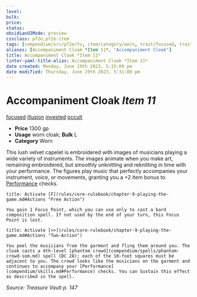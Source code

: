 ```yaml
---
level:
bulk:
price:
status:
obsidianUIMode: preview
cssclass: pf2e,pf2e-item
tags: [compendium/src/pf2e/tv, item/category/worn, trait/focused, trait/illusion, trait/invested, trait/occult]
aliases: [Accompaniment Cloak *Item 11*, "Accompaniment Cloak"]
title: Accompaniment Cloak *Item 11*
linter-yaml-title-alias: Accompaniment Cloak *Item 11*
date created: Monday, June 19th 2023, 5:15:09 pm
date modified: Thursday, June 29th 2023, 5:31:09 pm
---
```


# Accompaniment Cloak *Item 11*

[focused](rules/traits/focused.md) [illusion](rules/traits/illusion.md) [invested](rules/traits/invested.md) [occult](rules/traits/occult.md)  

- **Price** 1300 gp
- **Usage** worn cloak; **Bulk** L
- **Category** Worn

This lush velvet capelet is embroidered with images of musicians playing a wide variety of instruments. The images animate when you make art, remaining embroidered, but smoothly unknitting and reknitting in time with your performance. The figures play music that perfectly accompanies your instrument, voice, or movements, granting you a +2 item bonus to [Performance](compendium/skills.md#Performance) checks.

```ad-embed-ability
title: Activate [F](rules/core-rulebook/chapter-9-playing-the-game.md#Actions "Free Action")

You gain 1 Focus Point, which you can use only to cast a bard composition spell. If not used by the end of your turn, this Focus Point is lost.
```

```ad-embed-ability
title: Activate [>>](rules/core-rulebook/chapter-9-playing-the-game.md#Actions "Two-Action")

You peel the musicians from the garment and fling them around you. The cloak casts a 4th-level [phantom crowd](compendium/spells/phantom-crowd-som.md) spell (DC 28); each of the 10-foot squares must be adjacent to you. The crowd looks like the musicians on the garment and continues to accompany your [Performance](compendium/skills.md#Performance) checks. You can Sustain this effect as described in the spell.
```

*Source: Treasure Vault p. 147*
